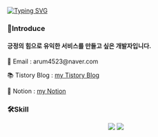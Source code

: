 <a href="https://git.io/typing-svg"><img src="https://readme-typing-svg.herokuapp.com?font=Fira+Code&pause=1000&color=15485F&width=435&lines=%EC%95%88%EB%85%95%ED%95%98%EC%84%B8%EC%9A%94!%F0%9F%91%8B+arumPark%EC%9E%85%EB%8B%88%EB%8B%A4" alt="Typing SVG" /></a>

<h3>📢Introduce</h3>
  <h4>
    <strong>긍정의 힘으로 유익한 서비스를 만들고 싶은 개발자입니다.</strong>
  </h4>
  <p>📧 Email  : arum4523@naver.com</p>
  <p>📚 Tistory Blog : <a href="https://codingnewbie.tistory.com/" target="_blank">my Tistory Blog</a><p>
  <p>📗 Notion : <a href="https://www.notion.so/99b8842aa02346ada265218310d30df3?pvs=4" target="_blank">my Notion</a><p>

<h3>🛠Skill</h3>
<div align="center">
  <img src="https://img.shields.io/badge/JavaScript-F7DF1E?style=flat&logo=JavaScript&logoColor=white"/>
  <img src="https://img.shields.io/badge/Java-007396?style=flat&logo=Java&logoColor=white" />
</div>

<!--
**AHRUMPARK/AHRUMPARK** is a ✨ _special_ ✨ repository because its `README.md` (this file) appears on your GitHub profile.

Here are some ideas to get you started:

- 🔭 I’m currently working on ...
- 🌱 I’m currently learning ...
- 👯 I’m looking to collaborate on ...
- 🤔 I’m looking for help with ...
- 💬 Ask me about ...
- 📫 How to reach me: ...
- 😄 Pronouns: ...
- ⚡ Fun fact: ...
-->
